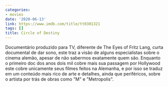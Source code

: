 ```yaml
---
categories:
- movies
date: '2020-06-13'
link: https://www.imdb.com/title/tt0301321
tags: []
title: Circle of Destiny
---
```


Documentário produzido para TV, diferente de The Eyes of Fritz Lang, curta documental de dar sono, este traz a visão de alguns especialistas sobre o cinema alemão, apesar de não sabermos exatamente quem são. Enquanto o primeiro doc dos anos dois mil cobre mais sua passagem por Hollywood este cobre unicamente seus filmes feitos na Alemanha, e por isso se traduz em um conteúdo mais rico de arte e detalhes, ainda que periféricos, sobre o artista por trás de obras como "M" e "Metropolis".